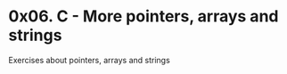 <h1 class="gap">0x06. C - More pointers, arrays and strings</h1>

Exercises about pointers, arrays and strings
